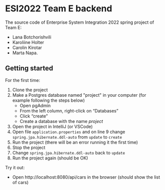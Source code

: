 # ESI2022 Team E backend

The source code of Enterprise System Integration 2022 spring project of Team E:

* Lana Botchorishvili
* Karoliine Holter
* Carolin Kirotar
* Marta Napa.

## Getting started

For the first time:
1. Clone the project
2. Make a Postgres database named "project" in your computer (for example following the steps below)
    * Open pgAdmin
    * From the left column, right-click on “Databases”
    * Click “create”
    * Create a database with the name _project_
3. Open the project in IntelliJ (or VSCode)
4. Open file `application.properties` and on line 9 change `spring.jpa.hibernate.ddl-auto` from `update` to `create`
5. Run the project (there will be an error running it the first time)
6. Stop the project
7. Change `spring.jpa.hibernate.ddl-auto` back to `update`
8. Run the project again (should be OK)

Try it out:
* Open http://localhost:8080/api/cars in the browser (should show the list of cars)
